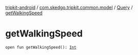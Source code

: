 [tripkit-android](../../index.md) / [com.skedgo.tripkit.common.model](../index.md) / [Query](index.md) / [getWalkingSpeed](./get-walking-speed.md)

# getWalkingSpeed

`open fun getWalkingSpeed(): `[`Int`](https://kotlinlang.org/api/latest/jvm/stdlib/kotlin/-int/index.html)
